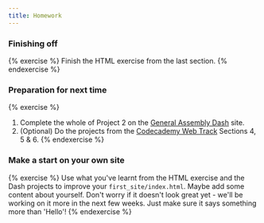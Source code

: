 ```yaml
---
title: Homework
---
```


### Finishing off

{% exercise %}
Finish the HTML exercise from the last section.
{% endexercise %}

### Preparation for next time

{% exercise %}
1. Complete the whole of Project 2 on the [General Assembly Dash](https://dash.generalassemb.ly/projects) site. 
3. (Optional) Do the projects from the [Codecademy Web Track](http://www.codecademy.com/tracks/web) Sections 4, 5 &amp; 6.
{% endexercise %}

### Make a start on your own site

{% exercise %}
Use what you've learnt from the HTML exercise and the Dash projects to improve your `first_site/index.html`. Maybe add some content about yourself. Don't worry if it doesn't look great yet - we'll be working on it more in the next few weeks. Just make sure it says something more than 'Hello'!
{% endexercise %}

